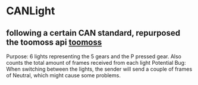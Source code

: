# CANLight
## following a certain CAN standard, repurposed the toomoss api [toomoss](http://www.toomoss.cn/api/index.html) 
Purpose: 6 lights representing the 5 gears and the P pressed gear. Also counts the total amount of frames received from each light
Potential Bug: When switching between the lights, the sender will send a couple of frames of Neutral, which might cause some problems.
